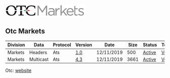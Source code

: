 [![Otc](https://github.com/Open-Markets-Initiative/Directory/blob/master/Logos/Otc.png)](https://www.Otcmarkets.com)


## Otc Markets

| Division | Data | Protocol | Version | Date | Size | Status | Testing | Specification |
| --- | --- | --- | --- | --- | --- | --- | --- | --- |
| Markets | Headers | Ats | [1.0][Otc.Markets.Headers.Ats.v1.0.Dissector] | 12/11/2019 | 500 | [Active][Omi.Glossary.Status] | [Verified][Omi.Glossary.Testing] | [url][Otc.Markets.Headers.Ats.v1.0.Url] - [pdf][Otc.Markets.Headers.Ats.v1.0.Pdf] |
| Markets | Multicast | Ats | [4.3][Otc.Markets.Multicast.Ats.v4.3.Dissector] | 12/11/2019 | 3661 | [Active][Omi.Glossary.Status] | [Verified][Omi.Glossary.Testing] | [url][Otc.Markets.Multicast.Ats.v4.3.Url] - [pdf][Otc.Markets.Multicast.Ats.v4.3.Pdf] |


Otc: [website](https://www.Otcmarkets.com "Go to Otc Markets")


[Omi.Glossary.Status]: https://github.com/Open-Markets-Initiative/Directory/blob/master/Glossary/Status.md "Protocol Deployment Status"
[Omi.Glossary.Testing]: https://github.com/Open-Markets-Initiative/Directory/blob/master/Glossary/Testing.md "Protocol Testing Status"

[Otc.Markets.Headers.Ats.v1.0.Dissector]: https://github.com/Open-Markets-Initiative/wireshark-lua/blob/master/Otc/Otc.Markets.Headers.Ats.v1.0.Script.Dissector.lua "Otc Markets 1.0 Wireshark Dissector"
[Otc.Markets.Headers.Ats.v1.0.Url]: https://www.otcmarkets.com/market-data/technical-and-user-documentation "Specification url"
[Otc.Markets.Headers.Ats.v1.0.Pdf]: https://github.com/Open-Markets-Initiative/Directory/blob/master/Specifications/Otc/Otc.Markets.Multicast.Ats.v4.3.pdf "Otc Markets 1.0 Pdf"
[Otc.Markets.Multicast.Ats.v4.3.Dissector]: https://github.com/Open-Markets-Initiative/wireshark-lua/blob/master/Otc/Otc.Markets.Multicast.Ats.v4.3.Script.Dissector.lua "Otc Markets 4.3 Wireshark Dissector"
[Otc.Markets.Multicast.Ats.v4.3.Url]: https://www.otcmarkets.com/market-data/technical-and-user-documentation "Specification url"
[Otc.Markets.Multicast.Ats.v4.3.Pdf]: https://github.com/Open-Markets-Initiative/Directory/blob/master/Specifications/Otc/Otc.Markets.Multicast.Ats.v4.3.pdf "Otc Markets 4.3 Pdf"
